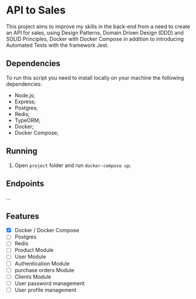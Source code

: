 # API to Sales

This project aims to improve my skills in the back-end from a need to create an API for sales, using Design Patterns, Domain Driven Design (DDD) and SOLID Principles, Docker with Docker Compose in addition to introducing Automated Tests with the framework Jest.

## Dependencies

To run this script you need to install locally on your machine the following dependencies:

- Node.js;
- Express;
- Postgres;
- Redis;
- TypeORM;
- Docker;
- Docker Compose;

## Running

1. Open `project` folder and run `docker-compose up`;

## Endpoints

...

## Features

- [x] Docker / Docker Compose
- [ ] Postgres
- [ ] Redis
- [ ] Product Module
- [ ] User Module
- [ ] Authentication Module
- [ ] purchase orders Module
- [ ] Clients Module
- [ ] User password management
- [ ] User profile management
